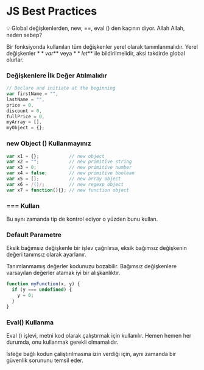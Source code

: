 # JS Best Practices

<aside>
💡 Global değişkenlerden, new, ==, eval ()     den kaçının diyor. Allah Allah, neden sebep?

</aside>

Bir fonksiyonda kullanılan tüm değişkenler yerel olarak tanımlanmalıdır. Yerel değişkenler $**var$**  veya $**let$**  ile bildirilmelidir, aksi takdirde global olurlar. 

### Değişkenlere İlk Değer Atılmalıdır

```jsx
// Declare and initiate at the beginning
var firstName = "",
lastName = "",
price = 0,
discount = 0,
fullPrice = 0,
myArray = [],
myObject = {};
```

### new Object () Kullanmayınız

```jsx
var x1 = {};           // new object
var x2 = "";           // new primitive string
var x3 = 0;            // new primitive number
var x4 = false;        // new primitive boolean
var x5 = [];           // new array object
var x6 = /()/;         // new regexp object
var x7 = function(){}; // new function object
```

### === Kullan

Bu aynı zamanda tip de kontrol ediyor o yüzden bunu kullan.

### Default Parametre

Eksik bağımsız değişkenle bir işlev çağrılırsa, eksik bağımsız değişkenin değeri tanımsız olarak ayarlanır.

Tanımlanmamış değerler kodunuzu bozabilir. Bağımsız değişkenlere varsayılan değerler atamak iyi bir alışkanlıktır.

```jsx
function myFunction(x, y) {
  if (y === undefined) {
    y = 0;
  }
}
```

### Eval() Kullanma

Eval () işlevi, metni kod olarak çalıştırmak için kullanılır. Hemen hemen her durumda, onu kullanmak gerekli olmamalıdır.

İsteğe bağlı kodun çalıştırılmasına izin verdiği için, aynı zamanda bir güvenlik sorununu temsil eder.